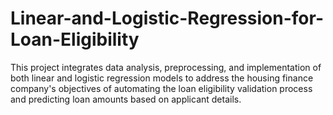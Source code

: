 # Linear-and-Logistic-Regression-for-Loan-Eligibility
This project integrates data analysis, preprocessing, and implementation of both linear and logistic regression models to address the housing finance company's objectives of automating the loan eligibility validation process and predicting loan amounts based on applicant details.
